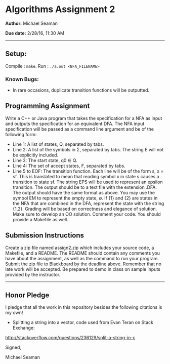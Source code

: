 # Algorithms Assignment 2

**Author:** Michael Seaman

**Due date:** 2/28/16, 11:30 AM

---

## Setup:

Compile : `make`.
Run : `./a.out <NFA_FILENAME>`

### Known Bugs:

* In rare occasions, duplicate transition functions will be outputted.

## Programming Assignment

Write a C++ or Java program that takes the specification for a
NFA as input and outputs the specification for an equivalent DFA. The
NFA input specification will be passed as a command line argument
and be of the following form:
* Line 1: A list of states, Q, separated by tabs.
* Line 2: A list of the symbols in Σ, separated by tabs. The string E will not be explicitly included.
* Line 3: The start state, q0 ∈ Q.
* Line 4: The set of accept states, F, separated by tabs.
* Line 5 to EOF: The transition function.
Each line will be of the form s, x = sf. This is translated to mean
that reading symbol x in state s causes a transition to state sf.
The string EPS will be used to represent an epsilon transition.
The output should be to a text file with the extension .DFA. The
output should have the same format as above. You may use the symbol
EM to represent the empty state, ∅. If {1} and {2} are states in the
NFA that are combined in the DFA, represent the state with the string
{1,2}.
Grading will be based on correctness and elegance of solution. Make
sure to develop an OO solution. Comment your code. You should
provide a Makefile as well.

## Submission Instructions

Create a zip file named <yourname>assign2.zip which includes your
source code, a Makefile, and a README. The README should contain
any comments you have about the assignment, as well as the command
to run your program. Submit the zip file to Blackboard by the
deadline above. Remember that no late work will be accepted. Be
prepared to demo in class on sample inputs provided by the instructor.

---
## Honor Pledge

I pledge that all the work in this repository besides the following citations is my own!

- Splitting a string into a vector, code used from Evan Teran on Stack Exchange:

http://stackoverflow.com/questions/236129/split-a-string-in-c

Signed,

Michael Seaman
